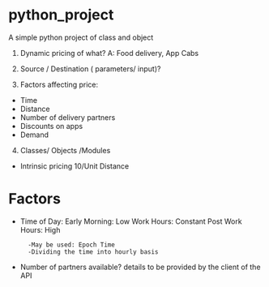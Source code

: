 # python_project
A simple python project of class and object

1. Dynamic pricing of what?
A: Food delivery, App Cabs

2. Source / Destination ( parameters/ input)?

3. Factors affecting price:
 - Time
 - Distance
 - Number of delivery partners
 - Discounts on apps
 - Demand
 
4. Classes/ Objects /Modules

- Intrinsic pricing 10/Unit Distance
# Factors
- Time of Day:
        Early Morning: Low
        Work Hours: Constant
        Post Work Hours: High

        -May be used: Epoch Time
        -Dividing the time into hourly basis

- Number of partners available?
        details to be provided by the client of the API




 

